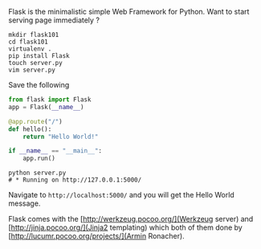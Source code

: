 Flask is the minimalistic simple Web Framework for Python. Want to start serving page immediately ? 

```
mkdir flask101
cd flask101
virtualenv .
pip install Flask
touch server.py
vim server.py
```

Save the following 

```python
from flask import Flask
app = Flask(__name__)

@app.route("/")
def hello():
    return "Hello World!"

if __name__ == "__main__":
    app.run()
```

```shell
python server.py
# * Running on http://127.0.0.1:5000/
```

Navigate to ```http://localhost:5000/``` and you will get the Hello World message.

Flask comes with the [http://werkzeug.pocoo.org/](Werkzeug server) and [http://jinja.pocoo.org/](Jinja2 templating) which both of them done by [http://lucumr.pocoo.org/projects/](Armin Ronacher).



